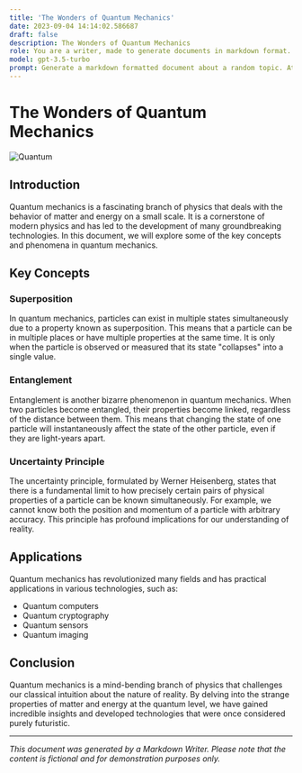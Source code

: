 ```yaml
---
title: 'The Wonders of Quantum Mechanics'
date: 2023-09-04 14:14:02.586687
draft: false
description: The Wonders of Quantum Mechanics
role: You are a writer, made to generate documents in markdown format. It is very important that all of the documents you generate are in valid markdown format.
model: gpt-3.5-turbo
prompt: Generate a markdown formatted document about a random topic. At the bottom, include a disclaimer explaining that the document was generated by you. The first line of the document should be the title. Make sure that the entire document is in proper markdown format, using a mix of various tags to make the document visually appealing.
---
```


# The Wonders of Quantum Mechanics

![Quantum](https://www.example.com/images/quantum.jpg)

## Introduction

Quantum mechanics is a fascinating branch of physics that deals with the behavior of matter and energy on a small scale. It is a cornerstone of modern physics and has led to the development of many groundbreaking technologies. In this document, we will explore some of the key concepts and phenomena in quantum mechanics.

## Key Concepts

### Superposition

In quantum mechanics, particles can exist in multiple states simultaneously due to a property known as superposition. This means that a particle can be in multiple places or have multiple properties at the same time. It is only when the particle is observed or measured that its state "collapses" into a single value.

### Entanglement

Entanglement is another bizarre phenomenon in quantum mechanics. When two particles become entangled, their properties become linked, regardless of the distance between them. This means that changing the state of one particle will instantaneously affect the state of the other particle, even if they are light-years apart.

### Uncertainty Principle

The uncertainty principle, formulated by Werner Heisenberg, states that there is a fundamental limit to how precisely certain pairs of physical properties of a particle can be known simultaneously. For example, we cannot know both the position and momentum of a particle with arbitrary accuracy. This principle has profound implications for our understanding of reality.

## Applications

Quantum mechanics has revolutionized many fields and has practical applications in various technologies, such as:

- Quantum computers
- Quantum cryptography
- Quantum sensors
- Quantum imaging

## Conclusion

Quantum mechanics is a mind-bending branch of physics that challenges our classical intuition about the nature of reality. By delving into the strange properties of matter and energy at the quantum level, we have gained incredible insights and developed technologies that were once considered purely futuristic.

---

*This document was generated by a Markdown Writer. Please note that the content is fictional and for demonstration purposes only.*